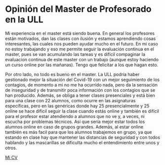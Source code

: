 ---
---
# Opinión del Master de Profesorado en la ULL
Mi experiencia en el master está siendo buena. En general los profesores están motivados, dan las clases con ilusión y estamos aprendiendo cosas interesantes,
las cuales nos pueden ayudar mucho en el futuro. En mi caso no estoy trabajando y eso me permite seguir la evaluación continua en el master, pues se
van acumulando las tareas y es difícil compaginar la evaluacion continua de este master con un trabajo (aunque estoy haciendo un curso online por las mañanas). Tengo que felicitar a los que hagan esto.

Por otro lado, no todo es bueno en el master. La ULL podría haber gestionado mejor la situación del Covid-19 con un mejor seguimiento de los contagios, de momento a mi no me ha 
ocurrido nada, pero da la sensación de inseguridad y de transmitir poca información con los contagios que se han producido. Además, se obliga a tener clases presenciales
y está bien para una clase con 22 alumnos, como ocurre en las asignaturas específicas, pero en las genéricas donde hay 25 presencialmente y 25 online se hace dificil
seguir la clase cuando estás online y también es difícil para el profesor estar atendiendo a alumnos que no ve y, a veces, ni escucha por problemas técnicos. Así que sería mejor 
estar todos los alumnos online en caso de grupos grandes. Además, al estar online también es más facil para que los alumnos trabajemos en grupo, ya que estando en clase hay que 
mantener las distancias de seguridad y con todos hablando y las mascarillas se dificulta mucho el entendimiento entre unos y otros.

[Mi CV]({{site.baseurl}}/)
